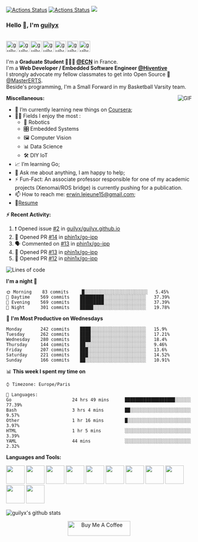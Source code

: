 [![Actions Status](https://github.com/guilyx/guilyx/workflows/wakatime-stats/badge.svg)](https://github.com/guilyx/guilyx/actions)
[![Actions Status](https://github.com/guilyx/guilyx/workflows/update-gh-activity/badge.svg)](https://github.com/guilyx/guilyx/actions)
![](https://visitor-badge.glitch.me/badge?page_id=guilyx.guilyx)

### Hello 👋, I'm [guilyx](https://guilyx.github.io) 

<br/>
<a href="https://twitter.com/spida_rwin">
  <img align="left" alt="guilyx | Twitter" width="30px" src="https://image.flaticon.com/icons/svg/2111/2111703.svg" />
</a>
<a href="https://www.linkedin.com/in/erwinlejeune-lkn">
  <img align="left" alt="guilyx's LinkdeIN" width="30px" src="https://image.flaticon.com/icons/svg/2111/2111465.svg" />
</a>
<a href="https://www.facebook.com/erwin.lejeune">
  <img align="left" alt="guilyx's Facebook" width="30px" src="https://image.flaticon.com/icons/svg/2111/2111342.svg" />
</a>
<a href="https://www.instagram.com/spid_erwin">
  <img align="left" alt="guilyx's Instagram" width="30px" src="https://image.flaticon.com/icons/svg/2111/2111421.svg" />
</a>
<a href="https://open.spotify.com/user/11147618695?si=zZFn6uAGRLyoU02lsG50GA">
  <img align="left" alt="guilyx's Spotify" width="30px" src="https://image.flaticon.com/icons/svg/2111/2111627.svg" />
</a>
<a href="https://www.codewars.com/users/Guilyx">
  <img align="left" alt="guilyx's Codewars" width="30px" src="https://image.flaticon.com/icons/svg/993/993515.svg" />
</a>
<a href="https://www.codingame.com/profile/452b06c872f9773a58e7abff97b738a98661992">
  <img align="left" alt="guilyx's Codingames" width="30px" src="https://image.flaticon.com/icons/svg/2010/2010522.svg" />
</a> <br /> <br />

I'm a **Graduate Student 👨🏽‍💼 [@ECN](https://www.ec-nantes.fr)** in France. <br />
I'm a **Web Developer / Embedded Software Engineer [@Hiventive](https://www.hiventive.com)**  <br />
I strongly advocate my fellow classmates to get into Open Source 📢 [@MasterERTS](https://github.com/MasterERTS).  <br />
Beside's programming, I'm a Small Forward in my Basketball Varsity team. <br />

  <img align="right" alt="GIF" src="https://media1.tenor.com/images/1c6140897565e34a4e98f618e220dc0d/tenor.gif?itemid=9358372" />
  
**Miscellaneous:**

- 📖 I’m currently learning new things on [Coursera](https://www.coursera.org);
- 🤹🏽 Fields I enjoy the most :
  - 🤖 Robotics 
  - 🎛 Embedded Systems
  - 🖼 Computer Vision
  - 📊 Data Science
  - 🛠 DIY IoT
- 📈 I’m learning Go;
- 💬 Ask me about anything, I am happy to help;
- ⚡️ Fun-Fact: An associate professor responsible for one of my academic projects (Xenomai/ROS bridge) is currently pushing for a publication.
- 📫 How to reach me: <erwin.lejeune15@gmail.com>;
- 📝[Resume](https://github.com/guilyx/guilyx/files/4924811/erwinlejeune_internships.pdf)

**:zap: Recent Activity:**

<!--START_SECTION:activity-->
1. ❗️ Opened issue [#2](https://github.com//guilyx/guilyx.github.io/issues/2) in [guilyx/guilyx.github.io](https://github.com//guilyx/guilyx.github.io)
2. 💪 Opened PR [#14](https://github.com//phin1x/go-ipp/pull/14) in [phin1x/go-ipp](https://github.com//phin1x/go-ipp)
3. 🗣 Commented on [#13](https://github.com//phin1x/go-ipp/issues/13) in [phin1x/go-ipp](https://github.com//phin1x/go-ipp)
4. 💪 Opened PR [#13](https://github.com//phin1x/go-ipp/pull/13) in [phin1x/go-ipp](https://github.com//phin1x/go-ipp)
5. 💪 Opened PR [#12](https://github.com//phin1x/go-ipp/pull/12) in [phin1x/go-ipp](https://github.com//phin1x/go-ipp)
<!--END_SECTION:activity-->

<!--START_SECTION:waka-->
![Lines of code](https://img.shields.io/badge/From%20Hello%20World%20I've%20written-20.7%20million%20Lines%20of%20code-blue)

**I'm a night 🦉** 

```text
🌞 Morning    83 commits     █░░░░░░░░░░░░░░░░░░░░░░░░   5.45% 
🌆 Daytime    569 commits    █████████░░░░░░░░░░░░░░░░   37.39% 
🌃 Evening    569 commits    █████████░░░░░░░░░░░░░░░░   37.39% 
🌙 Night      301 commits    █████░░░░░░░░░░░░░░░░░░░░   19.78%

```
📅 **I'm Most Productive on Wednesdays** 

```text
Monday       242 commits    ████░░░░░░░░░░░░░░░░░░░░░   15.9% 
Tuesday      262 commits    ████░░░░░░░░░░░░░░░░░░░░░   17.21% 
Wednesday    280 commits    ████░░░░░░░░░░░░░░░░░░░░░   18.4% 
Thursday     144 commits    ██░░░░░░░░░░░░░░░░░░░░░░░   9.46% 
Friday       207 commits    ███░░░░░░░░░░░░░░░░░░░░░░   13.6% 
Saturday     221 commits    ███░░░░░░░░░░░░░░░░░░░░░░   14.52% 
Sunday       166 commits    ██░░░░░░░░░░░░░░░░░░░░░░░   10.91%

```


📊 **This week I spent my time on** 

```text
⌚︎ Timezone: Europe/Paris

💬 Languages: 
Go                       24 hrs 49 mins      ███████████████████░░░░░░   77.39% 
Bash                     3 hrs 4 mins        ██░░░░░░░░░░░░░░░░░░░░░░░   9.57% 
Other                    1 hr 16 mins        █░░░░░░░░░░░░░░░░░░░░░░░░   3.97% 
HTML                     1 hr 5 mins         ░░░░░░░░░░░░░░░░░░░░░░░░░   3.39% 
YAML                     44 mins             ░░░░░░░░░░░░░░░░░░░░░░░░░   2.32%

```


<!--END_SECTION:waka-->

**Languages and Tools:**  

<code><img height="50" src="https://image.flaticon.com/icons/svg/2861/2861557.svg"></code>
<code><img height="50" src="https://image.flaticon.com/icons/svg/3190/3190604.svg"></code>
<code><img height="50" src="https://image.flaticon.com/icons/svg/2942/2942156.svg"></code>
<code><img height="50" src="https://img.icons8.com/color/48/000000/golang.png"></code>
<code><img height="50" src="https://image.flaticon.com/icons/svg/1628/1628182.svg"></code>
<code><img height="50" src="https://image.flaticon.com/icons/png/512/2085/2085061.png"></code>
<code><img height="50" src="https://image.flaticon.com/icons/svg/2535/2535543.svg"></code>
<code><img height="50" src="https://cdn.icon-icons.com/icons2/1508/PNG/512/matlab_104289.png"></code>
<code><img height="50" src="https://image.flaticon.com/icons/svg/2721/2721297.svg"></code>
<code><img height="50" src="https://image.flaticon.com/icons/svg/752/752605.svg"></code>
<code><img height="50" src="https://image.flaticon.com/icons/svg/1680/1680899.svg"></code>



![guilyx's github stats](https://github-readme-stats.vercel.app/api?username=guilyx&show_icons=true&hide_border=true)

<p align="center">
<a href="https://www.buymeacoffee.com/dq01aOE" target="_blank"><img src="https://cdn.buymeacoffee.com/buttons/default-red.png" alt="Buy Me A Coffee" height="40" width="170" ></a>
</p>
